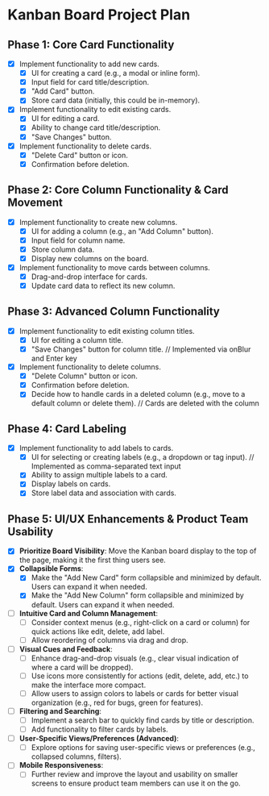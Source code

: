 # Kanban Board Project Plan

## Phase 1: Core Card Functionality
- [x] Implement functionality to add new cards.
    - [x] UI for creating a card (e.g., a modal or inline form).
    - [x] Input field for card title/description.
    - [x] "Add Card" button.
    - [x] Store card data (initially, this could be in-memory).
- [x] Implement functionality to edit existing cards.
    - [x] UI for editing a card.
    - [x] Ability to change card title/description.
    - [x] "Save Changes" button.
- [x] Implement functionality to delete cards.
    - [x] "Delete Card" button or icon.
    - [x] Confirmation before deletion.

## Phase 2: Core Column Functionality & Card Movement
- [x] Implement functionality to create new columns.
    - [x] UI for adding a column (e.g., an "Add Column" button).
    - [x] Input field for column name.
    - [x] Store column data.
    - [x] Display new columns on the board.
- [x] Implement functionality to move cards between columns.
    - [x] Drag-and-drop interface for cards.
    - [x] Update card data to reflect its new column.

## Phase 3: Advanced Column Functionality
- [x] Implement functionality to edit existing column titles.
    - [x] UI for editing a column title.
    - [x] "Save Changes" button for column title. // Implemented via onBlur and Enter key
- [x] Implement functionality to delete columns.
    - [x] "Delete Column" button or icon.
    - [x] Confirmation before deletion.
    - [x] Decide how to handle cards in a deleted column (e.g., move to a default column or delete them). // Cards are deleted with the column

## Phase 4: Card Labeling
- [x] Implement functionality to add labels to cards.
    - [x] UI for selecting or creating labels (e.g., a dropdown or tag input). // Implemented as comma-separated text input
    - [x] Ability to assign multiple labels to a card.
    - [x] Display labels on cards.
    - [x] Store label data and association with cards.

## Phase 5: UI/UX Enhancements & Product Team Usability
- [x] **Prioritize Board Visibility**: Move the Kanban board display to the top of the page, making it the first thing users see.
- [x] **Collapsible Forms**:
    - [x] Make the "Add New Card" form collapsible and minimized by default. Users can expand it when needed.
    - [x] Make the "Add New Column" form collapsible and minimized by default. Users can expand it when needed.
- [ ] **Intuitive Card and Column Management**:
    - [ ] Consider context menus (e.g., right-click on a card or column) for quick actions like edit, delete, add label.
    - [ ] Allow reordering of columns via drag and drop.
- [ ] **Visual Cues and Feedback**:
    - [ ] Enhance drag-and-drop visuals (e.g., clear visual indication of where a card will be dropped).
    - [ ] Use icons more consistently for actions (edit, delete, add, etc.) to make the interface more compact.
    - [ ] Allow users to assign colors to labels or cards for better visual organization (e.g., red for bugs, green for features).
- [ ] **Filtering and Searching**:
    - [ ] Implement a search bar to quickly find cards by title or description.
    - [ ] Add functionality to filter cards by labels.
- [ ] **User-Specific Views/Preferences (Advanced)**:
    - [ ] Explore options for saving user-specific views or preferences (e.g., collapsed columns, filters).
- [ ] **Mobile Responsiveness**:
    - [ ] Further review and improve the layout and usability on smaller screens to ensure product team members can use it on the go.